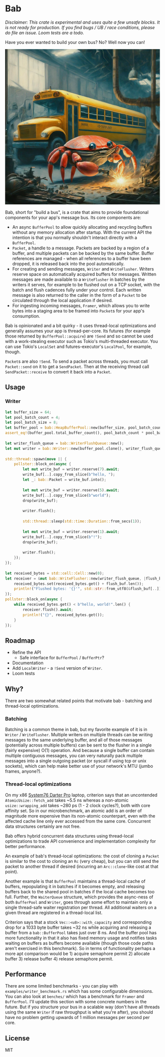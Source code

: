 # Bab

*Disclaimer: This crate is experimental and uses quite a few unsafe blocks. It is not ready for production. If you find bugs / UB / race conditions, please do file an issue. Loom tests are a todo.*

Have you ever wanted to build your own bus? No? Well now you can!

![crab builds a bus](./images/crab-builds-a-bus.png)

Bab, short for "build a bus", is a crate that aims to provide foundational components for your app's message bus. Its core components are:

- An async `BufferPool` to allow quickly allocating and recycling buffers without any memory allocation after startup. With the current API the intention is that you normally shouldn't interact directly with a `BufferPool`.
- `Packet`, a handle to a message. Packets are backed by a region of a buffer, and multiple packets can be backed by the same buffer. Buffer references are managed - when all references to a buffer have been dropped, it is released back into the pool automatically.
- For creating and sending messages, `Writer` and `WriteFlusher`. Writers reserve space on automatically acquired buffers for messages. Written messages are made available to a `WriteFlusher` in batches by the writers it serves, for example to be flushed out on a TCP socket, with the batch and flush cadences fully under your control. Each written message is also returned to the caller in the form of a `Packet` to be circulated through the local application if desired.
- For ingesting incoming messages, `Framer`, which allows you to write bytes into a staging area to be framed into `Packet`s for your app's consumption.

Bab is opinionated and a bit quirky - it uses thread-local optimizations and generally assumes your app is thread-per-core. Its futures (for example those returned by `BufferPool::acquire`) are `!Send` and so cannot be used with a work-stealing executor such as Tokio's multi-threaded executor. You can use Tokio's `LocalSet` and futures-executor's `LocalPool`, for example, though.

`Packet`s are also `!Send`. To send a packet across threads, you must call `Packet::send` on it to get a `SendPacket`. Then at the receiving thread call `SendPacket::receive` to convert it back into a `Packet`.

## Usage

### Writer

```rust
let buffer_size = 64;
let pool_batch_count = 4;
let pool_batch_size = 8;
let buffer_pool = bab::HeapBufferPool::new(buffer_size, pool_batch_count, pool_batch_size);
assert_eq!(buffer_pool.total_buffer_count(), pool_batch_count * pool_batch_size);

let writer_flush_queue = bab::WriterFlushQueue::new();
let mut writer = bab::Writer::new(buffer_pool.clone(), writer_flush_queue.clone(), 0);

std::thread::spawn(move || {
    pollster::block_on(async {
        let mut write_buf = writer.reserve(7).await;
        write_buf[..].copy_from_slice(b"hello, ");
        let _: bab::Packet = write_buf.into();

        let mut write_buf = writer.reserve(5).await;
        write_buf[..].copy_from_slice(b"world");
        drop(write_buf);

        writer.flush();

        std::thread::sleep(std::time::Duration::from_secs(1));

        let mut write_buf = writer.reserve(1).await;
        write_buf[..].copy_from_slice(b"!");
        drop(write_buf);

        writer.flush();
    });
});

let received_bytes = std::cell::Cell::new(0);
let receiver = &mut bab::WriteFlusher::new(writer_flush_queue, |flush_buf| {
    received_bytes.set(received_bytes.get() + flush_buf.len());
    println!("Flushed bytes: '{}'", std::str::from_utf8(&flush_buf[..]).unwrap());
});
pollster::block_on(async {
    while received_bytes.get() < b"hello, world!".len() {
        receiver.flush().await;
        println!("{}", received_bytes.get());
    }
});
```

## Roadmap

- Refine the API
    - Safe interface for `BufferPool` / `BufferPtr`?
- Documentation
- Add `LocalWriter` - a `!Send` version of `Writer`.
- Loom tests

## Why?

There are two somewhat related points that motivate bab - batching and thread-local optimizations.

### Batching

Batching is a common theme in bab, but my favorite example of it is in `Writer` / `WriteFlusher`. Multiple writers on multiple threads can be writing messages to the same underlying buffer, and all of those messages (potentially across multiple buffers) can be sent to the flusher in a single (fairly expensive) O(1) operation. And because a single buffer can contain multiple contiguous messages, you can very naturally pack multiple messages into a single outgoing packet (or syscall if using tcp or unix sockets), which can help make better use of your network's MTU (jumbo frames, anyone?).

### Thread-local optimizations

On my x86 [System76 Darter Pro](https://system76.com/laptops/darter) laptop, criterion says that an uncontended `AtomicUsize::fetch_add` takes ~5.5 ns whereas a non-atomic `usize::wrapping_add` takes ~280 ps (1 - 2 clock cycles?), both with core affinity set. So in our microbenchmark, an atomic add is an order of magnitude more expensive than its non-atomic counterpart, even with the affected cache line only ever accessed from the same core. Concurrent data structures certainly are not free.

Bab offers hybrid concurrent data structures using thread-local optimizations to trade API convenience and implementation complexity for better performance.

An example of bab's thread-local optimizations: the cost of cloning a `Packet` is similar to the cost to cloning an `Rc` (very cheap), but you can still send the packet to another thread if desired (incurring an `Arc::clone`-like cost at that point).

Another example is that `BufferPool` maintains a thread-local cache of buffers, repopulating it in batches if it becomes empty, and releasing buffers back to the shared pool in batches if the local cache becomes too full. Further, the `WaiterQueue` structure, which provides the async-ness of both `BufferPool` and `Writer`, goes through some effort to maintain only a single thread-safe waiter registration per thread. All additional waiters on a given thread are registered in a thread-local list.

Criterion says that a stock `Vec::<u8>::with_capacity` and corresponding drop for a 1033 byte buffer takes ~32 ns while acquiring and releasing a buffer from a `bab::BufferPool` takes just over 8 ns. And the buffer pool has more functionality in that it also has fixed memory usage and notifies tasks waiting on buffers as buffers become available (though those code paths aren't exercised in this benchmark). So in terms of functionality perhaps a more apt comparison would be 1) acquire semaphore permit 2) allocate buffer 3) release buffer 4) release semaphore permit.

## Performance

There are some limited benchmarks - you can play with `examples/writer_benchmark.rs` which has some configurable dimensions. You can also look at `benches/` which has a benchmark for `Framer` and `BufferPool`. I'll update this section with some concrete numbers in the future. But if you structure your bus in a scalable way (don't have all threads using the same `Writer` if raw throughput is what you're after), you should have no problem getting upwards of 1 million messages per second per core.

## License

MIT
